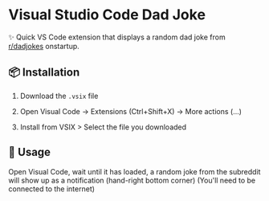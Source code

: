 # Visual Studio Code Dad Joke

✨ Quick VS Code extension that displays a random dad joke from [r/dadjokes](https://www.reddit.com/r/dadjokes/) onstartup.

## 📦 Installation

1. Download the `.vsix` file

2. Open Visual Code -> Extensions (Ctrl+Shift+X) -> More actions (...)

3. Install from VSIX > Select the file you downloaded

## 🧾 Usage

Open Visual Code, wait until it has loaded, a random joke from the subreddit will show up as a notification (hand-right bottom corner)
(You'll need to be connected to the internet)
